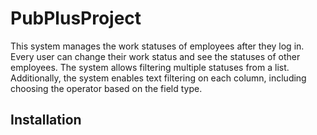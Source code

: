 # PubPlusProject
This system manages the work statuses of employees after they log in.
Every user can change their work status and see the statuses of other employees. 
The system allows filtering multiple statuses from a list. Additionally, the system enables text filtering on each column, including choosing the operator based on the field type.

## Installation

